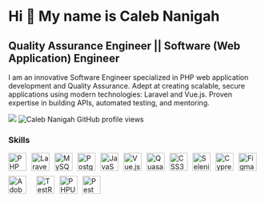 Hi 👋 My name is Caleb Nanigah
====================================

Quality Assurance Engineer ||  Software (Web Application) Engineer
-------------------------

I am an innovative Software Engineer specialized in PHP web application development and Quality Assurance. Adept at creating scalable, secure applications using modern technologies: Laravel and Vue.js. Proven expertise in building APIs, automated testing, and mentoring.


<!-- * 🌍  I'm currently based in Accra, Ghana -->
<!-- * 🖥️  See my portfolio at  -->
<!-- * 🚀  I'm currently working on name & explanation -->
<!-- * 🧠  I'm learning ... -->
<!-- * 🤝  I'm open to collaborating on any interesting project -->

<p>
    <a href="https://wakatime.com/@7b10be81-8ebd-4223-abbb-5f0b918e7fd4" target="_blank" rel="noreferrer"><img
src="https://wakatime.com/badge/user/586e8921-a5aa-449f-ab23-076a1a3606e4.svg"/></a>
  <a><img src="https://komarev.com/ghpvc/?username=calebnanigah&color=green" alt="Caleb Nanigah GitHub profile views" /></a>
</p>



### Skills

<div style="display: flex; flex-wrap: wrap; gap: 10px;">
  <a href="https://www.php.net/" target="_blank" rel="noreferrer">
    <img src="https://raw.githubusercontent.com/danielcranney/readme-generator/main/public/icons/skills/php-colored.svg" width="36" height="36" alt="PHP" />
  </a>
  <a href="https://laravel.com/" target="_blank" rel="noreferrer">
    <img src="https://raw.githubusercontent.com/danielcranney/readme-generator/main/public/icons/skills/laravel-colored.svg" width="36" height="36" alt="Laravel" />
  </a>
  <a href="https://www.mysql.com/" target="_blank" rel="noreferrer">
    <img src="https://raw.githubusercontent.com/danielcranney/readme-generator/main/public/icons/skills/mysql-colored.svg" width="36" height="36" alt="MySQL" />
  </a>
  <a href="https://www.postgresql.org/" target="_blank" rel="noreferrer">
    <img src="https://raw.githubusercontent.com/danielcranney/readme-generator/main/public/icons/skills/postgresql-colored.svg" width="36" height="36" alt="PostgreSQL" />
  </a>
  <a href="https://developer.mozilla.org/en-US/docs/Web/JavaScript" target="_blank" rel="noreferrer">
    <img src="https://raw.githubusercontent.com/danielcranney/readme-generator/main/public/icons/skills/javascript-colored.svg" width="36" height="36" alt="JavaScript" />
  </a>
  <a href="https://vuejs.org/" target="_blank" rel="noreferrer">
    <img src="https://raw.githubusercontent.com/danielcranney/readme-generator/main/public/icons/skills/vuejs-colored.svg" width="36" height="36" alt="Vue.js" />
  </a>
  <a href="https://quasar.dev/" target="_blank" rel="noreferrer">
    <img src="https://cdn.quasar.dev/logo-v2/svg/logo.svg" width="36" height="36" alt="Quasar" />
  <a href="https://www.w3.org/TR/CSS/#css" target="_blank" rel="noreferrer">
    <img src="https://raw.githubusercontent.com/danielcranney/readme-generator/main/public/icons/skills/css3-colored.svg" width="36" height="36" alt="CSS3" />
  </a>
  <a href="https://www.selenium.dev/" target="_blank" rel="noreferrer">
    <img src="https://www.selenium.dev/images/selenium_logo_square_green.png" width="36" height="36" alt="Selenium" />
  </a>
  <a href="https://www.cypress.io/" target="_blank" rel="noreferrer">
    <img src="https://www.cypress.io/_astro/cypress-logo.D87396b0.svg" width="36" height="36" alt="Cypress" />
  </a>
  <a href="https://www.figma.com/" target="_blank" rel="noreferrer">
    <img src="https://raw.githubusercontent.com/danielcranney/readme-generator/main/public/icons/skills/figma-colored.svg" width="36" height="36" alt="Figma" />
  </a>
  <a href="https://www.adobe.com/products/xd.html" target="_blank" rel="noreferrer">
    <img src="https://raw.githubusercontent.com/danielcranney/readme-generator/main/public/icons/skills/xd-colored.svg" width="36" height="36" alt="Adobe XD" />
  </a>
  <a href="https://www.atlassian.com/software/jira" target="_blank" rel="noreferrer">
    <svg height="100%" viewBox="0 0 61 26" fill="none" xmlns="http://www.w3.org/2000/svg"><g clip-path="url(#clip0_2967_1690)"><path d="M31.2078 5.90745H33.4436V17.1052C33.4436 20.0579 32.1134 22.1192 29.0285 22.1192C27.8681 22.1192 26.9625 21.9242 26.3398 21.7013V19.5565C27.0191 19.835 27.8398 19.9743 28.6606 19.9743C30.5568 19.9743 31.2078 18.8601 31.2078 17.2445V5.90745Z" fill="#101214"></path><path d="M37.5475 5.04395C38.4248 5.04395 39.0475 5.57319 39.0475 6.52027C39.0475 7.43949 38.4248 7.99659 37.5475 7.99659C36.6701 7.99659 36.0475 7.46734 36.0475 6.52027C36.0475 5.60105 36.6701 5.04395 37.5475 5.04395ZM36.4437 9.75147H38.5946V22.0077H36.4437V9.75147Z" fill="#101214"></path><path d="M43.9152 22.0077H41.8209V9.75146H43.9152V11.8963C44.6511 10.4478 45.8964 9.4172 48.3303 9.55648V11.6178C45.585 11.3392 43.9152 12.147 43.9152 14.7654V22.0077Z" fill="#101214"></path><path d="M58.3775 19.8072C57.585 21.4228 56.085 22.2584 54.1605 22.2584C50.8492 22.2584 49.1794 19.5008 49.1794 15.8796C49.1794 12.4256 50.9341 9.50077 54.4152 9.50077C56.2265 9.50077 57.6416 10.3086 58.3775 11.8963V9.75147H60.5284V22.0077H58.3775V19.8072ZM54.7265 20.3086C56.6511 20.3086 58.3492 19.1108 58.3492 16.381V15.4061C58.3492 12.6763 56.7926 11.4785 54.953 11.4785C52.5473 11.4785 51.302 13.0384 51.302 15.8796C51.3303 18.8322 52.519 20.3086 54.7265 20.3086Z" fill="#101214"></path><path d="M19.9721 3.40039H10.1797C10.1797 5.79593 12.1608 7.74579 14.5948 7.74579H16.4061V9.44496C16.4061 11.8405 18.3872 13.7904 20.8212 13.7904V4.23605C20.8212 3.76251 20.4533 3.40039 19.9721 3.40039Z" fill="#1868DB"></path><path d="M15.1323 8.19141H5.33984C5.33984 10.5869 7.32098 12.5368 9.75494 12.5368H11.5663V14.2638C11.5663 16.6594 13.5474 18.6092 15.9814 18.6092V9.02706C15.9814 8.58138 15.6134 8.19141 15.1323 8.19141Z" fill="#1868DB"></path><path d="M10.2925 13.0107H0.5C0.5 15.4063 2.48113 17.3561 4.91509 17.3561H6.72641V19.0553C6.72641 21.4509 8.70755 23.4007 11.1415 23.4007V13.8464C11.1415 13.3729 10.7453 13.0107 10.2925 13.0107Z" fill="#1868DB"></path></g></svg>
  </a>
  <a href="https://www.gurock.com/testrail/" target="_blank" rel="noreferrer">
    <img src="https://www.testrail.com/wp-content/uploads/2022/12/TestRail_Logo_Main_01.svg" width="36" height="36" alt="TestRail" />
  </a>
  <a href="https://phpunit.de/" target="_blank" rel="noreferrer">
    <img src="https://phpunit.de/img/phpunit.svg" width="36" height="36" alt="PHPUnit" />
  </a>
  <a href="https://pestphp.com/" target="_blank" rel="noreferrer">
    <img src="https://pestphp.com/www/assets/logo.svg" width="36" height="36" alt="Pest" />
  </a>
</div>


<!-- ### Support Me -->

<!-- <a href="https://www.buymeacoffee.com/calebnanigah"><img src="https://cdn.buymeacoffee.com/buttons/v2/default-yellow.png" width="200" /></a> -->
